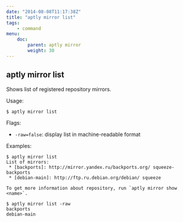 ```yaml
---
date: "2014-08-08T11:17:38Z"
title: "aptly mirror list"
tags:
    - command
menu:
    doc:
        parent: aptly mirror
        weight: 30
---
```


aptly mirror list
-----------------

Shows list of registered repository mirrors.

Usage:

    $ aptly mirror list

Flags:

-   `-raw=false`: display list in machine-readable format

Examples:

    $ aptly mirror list
    List of mirrors:
     * [backports]: http://mirror.yandex.ru/backports.org/ squeeze-backports
     * [debian-main]: http://ftp.ru.debian.org/debian/ squeeze

    To get more information about repository, run `aptly mirror show <name>`.

    $ aptly mirror list -raw
    backports
    debian-main
